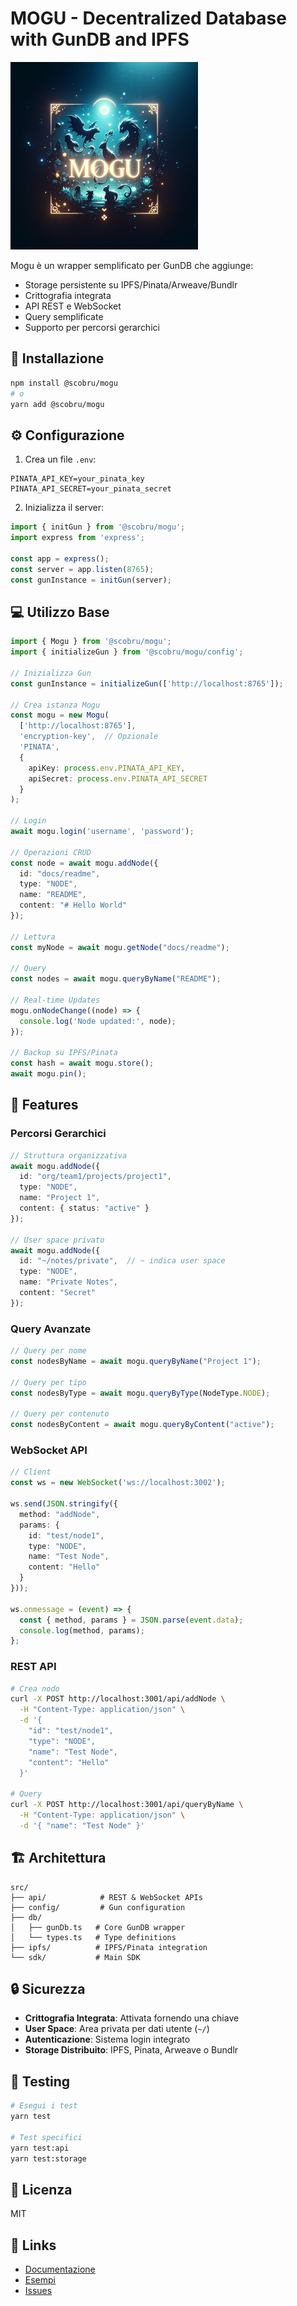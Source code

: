 # MOGU - Decentralized Database with GunDB and IPFS

<img src="./mogu.png" alt="image" width="300" height="300">

Mogu è un wrapper semplificato per GunDB che aggiunge:
- Storage persistente su IPFS/Pinata/Arweave/Bundlr
- Crittografia integrata
- API REST e WebSocket
- Query semplificate
- Supporto per percorsi gerarchici

## 🚀 Installazione

```bash
npm install @scobru/mogu
# o
yarn add @scobru/mogu
```

## ⚙️ Configurazione

1. Crea un file `.env`:
```env
PINATA_API_KEY=your_pinata_key
PINATA_API_SECRET=your_pinata_secret
```

2. Inizializza il server:
```typescript
import { initGun } from '@scobru/mogu';
import express from 'express';

const app = express();
const server = app.listen(8765);
const gunInstance = initGun(server);
```

## 💻 Utilizzo Base

```typescript
import { Mogu } from '@scobru/mogu';
import { initializeGun } from '@scobru/mogu/config';

// Inizializza Gun
const gunInstance = initializeGun(['http://localhost:8765']);

// Crea istanza Mogu
const mogu = new Mogu(
  ['http://localhost:8765'],
  'encryption-key',  // Opzionale
  'PINATA',
  {
    apiKey: process.env.PINATA_API_KEY,
    apiSecret: process.env.PINATA_API_SECRET
  }
);

// Login
await mogu.login('username', 'password');

// Operazioni CRUD
const node = await mogu.addNode({
  id: "docs/readme",
  type: "NODE",
  name: "README",
  content: "# Hello World"
});

// Lettura
const myNode = await mogu.getNode("docs/readme");

// Query
const nodes = await mogu.queryByName("README");

// Real-time Updates
mogu.onNodeChange((node) => {
  console.log('Node updated:', node);
});

// Backup su IPFS/Pinata
const hash = await mogu.store();
await mogu.pin();
```

## 🌟 Features

### Percorsi Gerarchici
```typescript
// Struttura organizzativa
await mogu.addNode({
  id: "org/team1/projects/project1",
  type: "NODE",
  name: "Project 1",
  content: { status: "active" }
});

// User space privato
await mogu.addNode({
  id: "~/notes/private",  // ~ indica user space
  type: "NODE",
  name: "Private Notes",
  content: "Secret"
});
```

### Query Avanzate
```typescript
// Query per nome
const nodesByName = await mogu.queryByName("Project 1");

// Query per tipo
const nodesByType = await mogu.queryByType(NodeType.NODE);

// Query per contenuto
const nodesByContent = await mogu.queryByContent("active");
```

### WebSocket API
```typescript
// Client
const ws = new WebSocket('ws://localhost:3002');

ws.send(JSON.stringify({
  method: "addNode",
  params: {
    id: "test/node1",
    type: "NODE",
    name: "Test Node",
    content: "Hello"
  }
}));

ws.onmessage = (event) => {
  const { method, params } = JSON.parse(event.data);
  console.log(method, params);
};
```

### REST API
```bash
# Crea nodo
curl -X POST http://localhost:3001/api/addNode \
  -H "Content-Type: application/json" \
  -d '{
    "id": "test/node1",
    "type": "NODE",
    "name": "Test Node",
    "content": "Hello"
  }'

# Query
curl -X POST http://localhost:3001/api/queryByName \
  -H "Content-Type: application/json" \
  -d '{ "name": "Test Node" }'
```

## 🏗️ Architettura

```
src/
├── api/            # REST & WebSocket APIs
├── config/         # Gun configuration
├── db/            
│   ├── gunDb.ts   # Core GunDB wrapper
│   └── types.ts   # Type definitions
├── ipfs/          # IPFS/Pinata integration
└── sdk/           # Main SDK
```

## 🔒 Sicurezza

- **Crittografia Integrata**: Attivata fornendo una chiave
- **User Space**: Area privata per dati utente (`~/`)
- **Autenticazione**: Sistema login integrato
- **Storage Distribuito**: IPFS, Pinata, Arweave o Bundlr

## 🧪 Testing

```bash
# Esegui i test
yarn test

# Test specifici
yarn test:api
yarn test:storage
```

## 📄 Licenza

MIT

## 🔗 Links

- [Documentazione](https://github.com/yourusername/mogu/docs)
- [Esempi](https://github.com/yourusername/mogu/examples)
- [Issues](https://github.com/yourusername/mogu/issues)